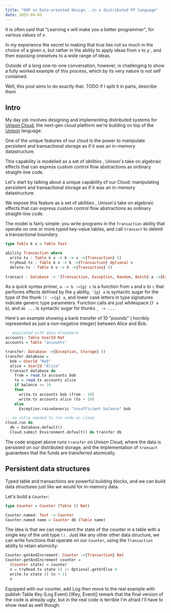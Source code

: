 ```yaml
---
title: "OOP vs Data-oriented design...in a distributed FP language"
date: 2025-04-03
---
```


It is often said that "Learning _x_ will make you a better
programmer", for various values of _x_.

In my experience the secret to making that true lies not so much in
the choice of a given _x_, but rather in the ability to apply ideas
from _x_ to _y_ , and then exposing oneselves to a wide range of
ideas.

Outside of a long one-to-one conversation, however, is challenging to show a
fully worked example of this process, which by its very nature is not
self contained.

Well, this post aims to do exactly that.
TODO if I split it in parts, describe them


## Intro

My day job involves designing and implementing distributed systems for
[Unison Cloud](unison.cloud), the next-gen cloud platform we're
building on top of the [Unison](unison-lang.org) language.

One of the unique features of our cloud is the power to manipulate
persistent and transactional storage as if it was an in-memory
datastructure.

This capability is modelled as a set of _abilities_ , Unison's take on
algebraic effects that can express custom control flow abstractions as
ordinary straight-line code.

Let's start by talking about a unique capability of our Cloud:
manipulating persistent and transactional storage as if it was an
in-memory datastructure.

We expose this feature as a set of _abilities_ , Unison's take on
algebraic effects that can express custom control flow abstractions as
ordinary straight-line code.

The model is fairly simple: you write programs in the `Transaction`
ability that operate on one or more typed key-value tables, and call
`transact` to delimit a transactional boundary.

```haskell
type Table k v = Table Text

ability Transaction where
  write.tx : Table k v -> k -> v ->{Transaction} ()
  tryRead.tx : Table k v -> k ->{Transaction} Optional v
  delete.tx : Table k v -> k ->{Transaction} ()
  
transact : Database -> '{Transaction, Exception, Random, Batch} a ->{Exception, Storage} a
```

As a quick syntax primer, `a -> b ->{g} c` is a function from `a` and
`b` to `c` that performs effects defined by the `g` ability, `'{g} a`
is syntactic sugar for the type of the thunk `() ->{g} a`, and lower
case letters in type signatures indicate generic type parameters.
Function calls are just whitespace (`f a b`), and `do ...` is
syntactic sugar for thunks `_ -> ...`.

Here's an example showing a bank transfer of 10 "pounds" ( horribly
represented as just a non-negative integer) between Alice and Bob.

```haskell
-- populated with data elsewhere
accounts: Table UserId Nat
accounts = Table "accounts"

transfer: Database ->{Exception, Storage} ()
transfer database = 
  bob = UserId "Bob"
  alice = UserId "Alice"
  transact database do
    from = read.tx accounts bob
    to = read.tx accounts alice
    if balance >= 10 
    then 
      write.tx accounts bob (from - 10) 
      write.tx accounts alice (to + 10)
    else 
      Exception.raiseGeneric "insufficient balance" bob

-- no infra needed to run code on cloud
Cloud.run do
  db = Database.default()
  Cloud.submit Environment.default() do transfer db
```

The code snippet above runs `transfer` on Unison Cloud, where the data
is persisted on our distributed storage, and the implementation of
`transact` guarantees that the funds are transferred atomically.

## Persistent data structures

Typed table and transactions are powerful building blocks, and we can
build data structures just like we would for in-memory data.

Let's build a `Counter`:
```haskell
type Counter = Counter (Table () Nat)

Counter.named: Text -> Counter
Counter.named name = Counter db (Table name)
```

The idea is that we can represent the state of the counter in a table
with a single key of the unit type `()` . Just like any other other
data structure, we can write functions that operate on our `Counter`,
using the `Transaction` ability to retain atomicity:

```haskell
Counter.getAndIncrement: Counter ->{Transaction} Nat
Counter.getAndIncrement counter =
  (Counter state) = counter
  n = tryRead.tx state () |> Optional.getOrElse 0
  write.tx state () (n + 1)
  n
```

Equipped with our counter, add Log
then move to the real example with publish 
  Table Key (Log Event)
  [(Key, Event)]
remark that the final version of the code is already ugly, but in the real code is terrible
I'm afraid I'll have to show read as well though.













